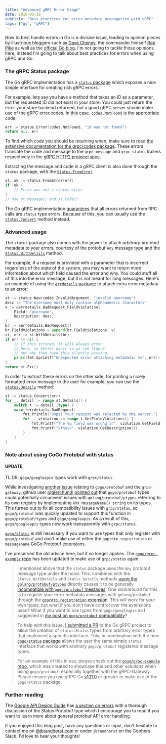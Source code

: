 ```yaml
---
title: "Advanced gRPC Error Usage"
date: 2018-03-19
subtitle: "Best practices for error metadata propagation with gRPC"
tags: ["go", "gRPC"]
---
```


How to best handle errors in Go is a divisive issue, leading
to opinion pieces by illustrious bloggers such as
[Dave Cheney](https://dave.cheney.net/tag/error-handling),
the commander himself
[Rob Pike](https://commandcenter.blogspot.co.uk/2017/12/error-handling-in-upspin.html)
as well as the
[official Go blog](https://blog.golang.org/errors-are-values). I'm
not going to tackle those opinions here, instead I'm going to talk
about best practices for errors when using gRPC and Go.

### The gRPC Status package

The Go gRPC implementation has a
[`status` package](https://godoc.org/google.golang.org/grpc/status)
which exposes a nice simple interface for creating rich gRPC errors.

For example, lets say you have a method that takes an ID as a parameter,
but the requested ID did not exist in your store. You could just return
the error your store backend returned, but a good gRPC server should
make use of the gRPC error codes. In this case, `codes.NotFound` is
the appropriate code.

```go
err := status.Error(codes.NotFound, "id was not found")
return nil, err
```

To find which code you should be returning when, make sure to read
[the extensive documentation for the grpc/codes package](https://godoc.org/google.golang.org/grpc/codes).
These errors translate the code and message to the `grpc-message`
and `grpc-status` trailers respectively in the
[gRPC HTTP2 protocol spec](https://github.com/grpc/grpc/blob/master/doc/PROTOCOL-HTTP2.md#responses).

Extracting the message and code in a gRPC client is also done through the
`status` package, with the [`Status.FromError`](https://godoc.org/google.golang.org/grpc/status#FromError).

```go
st, ok := status.FromError(err)
if !ok {
    // Error was not a status error
}
// Use st.Message() and st.Code()
```

The Go gRPC implementation [guarantees](https://github.com/grpc/grpc-go/pull/1782)
that all errors returned from RPC calls are `status` type errors. Because of this,
you can usually use the
[`status.Convert`](https://godoc.org/google.golang.org/grpc/status#Convert) method instead.

### Advanced usage

The `status` package also comes with the power to attach _arbitrary_
protobuf metadata to your errors, courtesy of the protobuf `Any` message type
and the [`Status.WithDetails`](https://godoc.org/google.golang.org/grpc/status#Status.WithDetails)
method.

For example, if a request is provided with a parameter that is incorrect regardless
of the state of the system, you may want to return more information about which
field caused the error and why. You could stuff all of this into the error message,
but it is not meant for long messages. Here's an example of using the
[`errdetails` package](https://godoc.org/google.golang.org/genproto/googleapis/rpc/errdetails)
to attach extra error metadata to an error:

```go
st := status.New(codes.InvalidArgument, "invalid username")
desc := "The username must only contain alphanumeric characters"
v := &errdetails.BadRequest_FieldViolation{
    Field: "username",
    Description: desc,
}
br := &errdetails.BadRequest{}
br.FieldViolations = append(br.FieldViolations, v)
st, err := st.WithDetails(br)
if err != nil {
    // If this errored, it will always error
    // here, so better panic so we can figure
    // out why than have this silently passing.
    panic(fmt.Sprintf("Unexpected error attaching metadata: %v", err))
}
return st.Err()
```

In order to extract these errors on the other side, for printing a nicely
formatted error message to the user for example, you can use the
[`status.Details`](https://godoc.org/google.golang.org/grpc/status#Status.Details) method:

```go
st := status.Convert(err)
for _, detail := range st.Details() {
    switch t := detail.(type) {
    case *errdetails.BadRequest:
        fmt.Println("Oops! Your request was rejected by the server.")
        for _, violation := range t.GetFieldViolations() {
            fmt.Printf("The %q field was wrong:\n", violation.GetField())
            fmt.Printf("\t%s\n", violation.GetDescription())
        }
    }
}
```

### Note about using GoGo Protobuf with status

#### UPDATE

TL:DR; `gogo/googleapis` types work with `grpc/status`.

While investigating [another issue](https://github.com/gogo/grpc-example/issues/9)
relating to `gogo/protobuf` and the `grpc-gateway`, github user
[@glerchundi](https://github.com/glerchundi)
[pointed out](https://github.com/grpc-ecosystem/grpc-gateway/pull/529#issuecomment-376822766)
that `gogo/protobuf` types could potentially circumvent issues with
`golang/protobuf/ptypes` referring to its own registry by implementing
`XXX_MessageName() string` on its types. This turned out to fix all compatibility
issues with `grpc/status`, so `gogo/protobuf` was quickly updated
to support this function in `gogo/protobuf/types` and `gogo/googleapis`.
As a result of this, `gogo/googleapis` types now work transparently with `grpc/status`.

[`gogo/status`](https://github.com/gogo/status) is still necessary if you want to
use types that only register with `gogo/protobuf` and don't make use of either
the `goproto_registration` or `messagename` GoGo Protobuf extensions.

I've preserved the old advice here, but it no longer applies. The
[`gogo/grpc-example` repo](https://github.com/gogo/grpc-example) has been updated
to make use of `grpc/status` again.

> I mentioned above that the `status` package uses the `Any` protobuf
> message type under the hood. This, combined with the `Status.WithDetails`
> and `Status.Details` methods [using the `golang/protobuf/ptypes`](https://github.com/grpc/grpc-go/blob/738eb6b62fe9a30ddfe19934b0a22b1a66fbb661/status/status.go#L162)
> directly causes it to be generally
> [incompatible with `gogo/protobuf` messages](https://github.com/grpc/grpc-go/issues/1885).
> One workaround for this is to register your error metadata messages with
> `golang/protobuf` through the [`goproto_registration` extension](https://github.com/gogo/protobuf/blob/master/extensions.md#goprotobuf-compatibility).
> This will work for your own types, but what if you don't have control
> over the extensions used? What if you want to use types from
> `gogo/googleapis` as I suggested in [my post on `gogo/protobuf` compatibility](/post/gogoproto)?

> To help with this issue, [I submitted a PR](https://github.com/grpc/grpc-go/pull/1927)
> to the Go gRPC project to allow the creation of `status.Status` types from
> arbitrary error types that implement a specific interface. This, in combination
> with the new [`gogo/status` package](https://github.com/gogo/status) allows
> the user the same simple `status` interface that works with arbitrary
> `gogo/protobuf` registered message types.

> For an example of this in use, please check out the
> [`gogo/grpc-example` repo](https://github.com/gogo/grpc-example),
> which was created to showcase this and other solutions when using `gogo/protobuf`,
> especially together with the gRPC-Gateway. Please ensure you use gRPC Go
> [v1.11.0](https://github.com/grpc/grpc-go/releases/tag/v1.11.0)
> or greater to make use of the `gogo/status` package.

### Further reading

The [Google API Design Guide](https://cloud.google.com/apis/design)
has [a section on errors](https://cloud.google.com/apis/design/errors)
with a thorough discussion of the Status Protobuf type which I encourage you to
read if you want to learn more about general protobuf API error handling.

If you enjoyed this blog post, have any questions or input, don't hesitate to
contact me on [@jbrandhorst.com](https://bsky.app/profile/jbrandhorst.com) or
under `jbrandhorst` on the Gophers Slack. I'd love to hear your thoughts!
